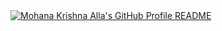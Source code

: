 <a href="https://github.com/amkc777/amkc777">
  <picture>
    <source media="(prefers-color-scheme: dark)" srcset="https://raw.githubusercontent.com/amkc777/amkc777/main/dark_mode.svg">
    <img alt="Mohana Krishna Alla's GitHub Profile README" src="https://raw.githubusercontent.com/amkc777/amkc777/main/light_mode.svg">
  </picture>
</a>
